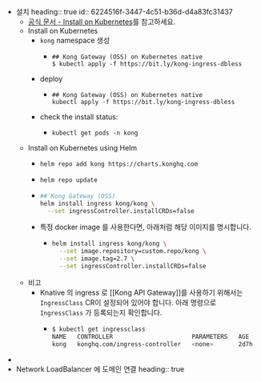 - 설치
  heading:: true
  id:: 6224516f-3447-4c51-b36d-d4a83fc31437
	- [공식 문서 - Install on Kubernetes](https://docs.konghq.com/gateway/2.8.x/install-and-run/kubernetes/)를 참고하세요.
	- Install on Kubernetes
		- `kong` namespace 생성
			- ```
			  ## Kong Gateway (OSS) on Kubernetes native
			  $ kubectl apply -f https://bit.ly/kong-ingress-dbless
			  ```
		- deploy
			- ```
			  ## Kong Gateway (OSS) on Kubernetes native
			  kubectl apply -f https://bit.ly/kong-ingress-dbless
			  ```
		- check the install status:
			- ```
			  kubectl get pods -n kong
			  ```
	- Install on Kubernetes using Helm
		- ```sh
		  helm repo add kong https://charts.konghq.com
		  ```
		- ```sh
		  helm repo update
		  ```
		- ```sh
		  ## Kong Gateway (OSS)
		  helm install ingress kong/kong \
		    --set ingressController.installCRDs=false
		  ```
		- 특정 docker image 를 사용한다면, 아래처럼 해당 이미지를 명시합니다.
			- ```sh
			  helm install ingress kong/kong \
			    --set image.repository=custom.repo/kong \
			    --set image.tag=2.7 \
			    --set ingressController.installCRDs=false
			  ```
	- 비고
		- Knative 의 ingress 로 [[Kong API Gateway]]를 사용하기 위해서는 `IngressClass` CR이 설정되어 있어야 합니다. 아래 명령으로 `IngressClass` 가 등록되는지 확인합니다.
			- ```sh
			  $ kubectl get ingressclass
			  NAME   CONTROLLER                      PARAMETERS   AGE
			  kong   konghq.com/ingress-controller   <none>       2d7h
			  ```
-
- Network LoadBalancer 에 도메인 연결
  heading:: true